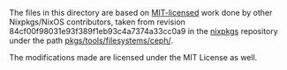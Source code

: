 The files in this directory are based on [MIT-licensed](https://github.com/NixOS/nixpkgs/blob/84cf00f98031e93f389f1eb93c4a7374a33cc0a9/COPYING) work done by other Nixpkgs/NixOS contributors, taken from revision 84cf00f98031e93f389f1eb93c4a7374a33cc0a9 in the [nixpkgs](https://github.com/NixOS/nixpkgs/) repository under the path [pkgs/tools/filesystems/ceph/](https://github.com/NixOS/nixpkgs/blob/84cf00f98031e93f389f1eb93c4a7374a33cc0a9/pkgs/development/python-modules/tempora/).

The modifications made are licensed under the MIT License as well.
